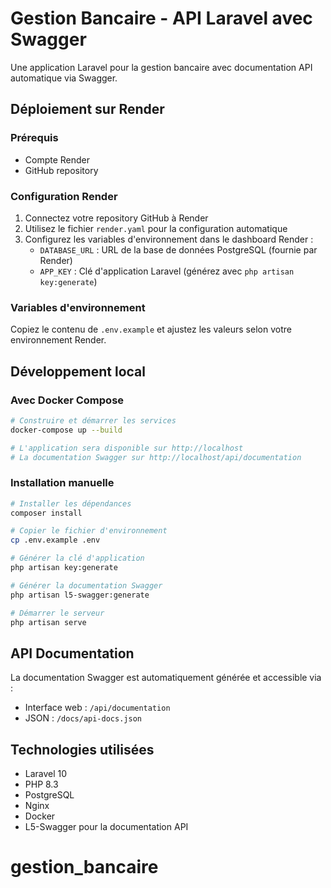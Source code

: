 # Gestion Bancaire - API Laravel avec Swagger

Une application Laravel pour la gestion bancaire avec documentation API automatique via Swagger.

## Déploiement sur Render

### Prérequis
- Compte Render
- GitHub repository

### Configuration Render
1. Connectez votre repository GitHub à Render
2. Utilisez le fichier `render.yaml` pour la configuration automatique
3. Configurez les variables d'environnement dans le dashboard Render :
   - `DATABASE_URL` : URL de la base de données PostgreSQL (fournie par Render)
   - `APP_KEY` : Clé d'application Laravel (générez avec `php artisan key:generate`)

### Variables d'environnement
Copiez le contenu de `.env.example` et ajustez les valeurs selon votre environnement Render.

## Développement local

### Avec Docker Compose
```bash
# Construire et démarrer les services
docker-compose up --build

# L'application sera disponible sur http://localhost
# La documentation Swagger sur http://localhost/api/documentation
```

### Installation manuelle
```bash
# Installer les dépendances
composer install

# Copier le fichier d'environnement
cp .env.example .env

# Générer la clé d'application
php artisan key:generate

# Générer la documentation Swagger
php artisan l5-swagger:generate

# Démarrer le serveur
php artisan serve
```

## API Documentation

La documentation Swagger est automatiquement générée et accessible via :
- Interface web : `/api/documentation`
- JSON : `/docs/api-docs.json`

## Technologies utilisées
- Laravel 10
- PHP 8.3
- PostgreSQL
- Nginx
- Docker
- L5-Swagger pour la documentation API
# gestion_bancaire
